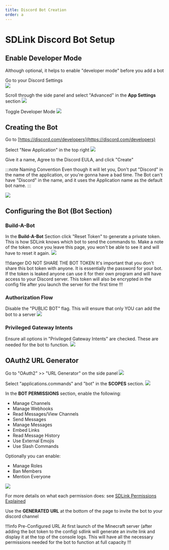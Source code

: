 ```yaml
---
title: Discord Bot Creation
order: a
---
```

# SDLink Discord Bot Setup

## Enable Developer Mode

Although optional, it helps to enable "developer mode" before you add a bot

Go to your Discord Settings  
![](https://cdn.firstdark.dev/docs/sdlink-wiki/devmode1.png)

Scroll through the side panel and select "Advanced" in the **App Settings** section
![](https://cdn.firstdark.dev/docs/sdlink-wiki/devmode2.png)

Toggle Developer Mode
![](https://cdn.firstdark.dev/docs/sdlink-wiki/devmode3.png)

## Creating the Bot

Go to [https://discord.com/developers](https://discord.com/developers)

Select "New Application" in the top right
![](https://cdn.firstdark.dev/docs/sdlink-wiki/application1.png)

Give it a name, Agree to the Discord EULA, and click "Create"

:::note Naming Convention
Even though it will let you, Don't put "Discord" in the name of the application, or you're gonna have a bad time.
The Bot can't have "Discord" in the name, and it uses the Application name as the default bot name.
:::

![](https://cdn.firstdark.dev/docs/sdlink-wiki/application2.png)

## Configuring the Bot (**Bot** Section)

### Build-A-Bot

In the **Build-A-Bot** Section click "Reset Token" to generate a private token. This is how SDLink knows which bot to send the commands to. Make a note of the token. once you leave this page, you won't be able to see it and will have to reset it again.
![](https://cdn.firstdark.dev/docs/sdlink-wiki/bot1.png)

!!!danger DO NOT SHARE THE BOT TOKEN
It's important that you don't share this bot token with anyone. It is essentially the password for your bot. If the token is leaked anyone can use it for their own program and will have access to your Discord server.
This token will also be encrypted in the config file after you launch the server for the first time
!!!

### Authorization Flow

Disable the "PUBLIC BOT" flag. This will ensure that only YOU can add the bot to a server
![](https://cdn.firstdark.dev/docs/sdlink-wiki/bot2.png)

### Privileged Gateway Intents

Ensure all options in "Privileged Gateway Intents" are checked. These are needed for the bot to function.
![](https://cdn.firstdark.dev/docs/sdlink-wiki/bot6.png)

## OAuth2 URL Generator

Go to "OAuth2" >> "URL Generator" on the side panel
![](https://cdn.firstdark.dev/docs/sdlink-wiki/bot3.png)

Select "applications.commands" and "bot" in the **SCOPES** section.
![](https://cdn.firstdark.dev/docs/sdlink-wiki/bot4.png)

In the **BOT PERMISSIONS** section, enable the following:

- Manage Channels
- Manage Webhooks
- Read Messages/View Channels
- Send Messages
- Manage Messages
- Embed Links
- Read Message History
- Use External Emojis
- Use Slash Commands

Optionally you can enable:

- Manage Roles
- Ban Members
- Mention Everyone

![](https://cdn.firstdark.dev/docs/sdlink-wiki/bot5.png)

For more details on what each permission does: see [SDLink Permissions Explained](./sdlink-perms.md)

Use the **GENERATED URL** at the bottom of the page to invite the bot to your discord channel

!!!info Pre-Configured URL
At first launch of the Minecraft server (after adding the bot token to the config) sdlink will generate an invite link and display it at the top of the console logs. This will have all the necessary permissions needed for the bot to function at full capacity
!!!